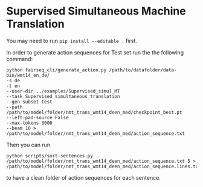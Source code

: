 # Supervised Simultaneous Machine Translation

You may need to run `pip install --editable .` first.

In order to generate action sequences for Test set run the the following command:

```
python fairseq_cli/generate_action.py /path/to/datafolder/data-bin/wmt14_en_de/
-s de
-t en
--user-dir ../examples/Supervised_simul_MT
--task Supervised_simultaneous_translation
--gen-subset test
--path /path/to/model/folder/nmt_trans_wmt14_deen_med/checkpoint_best.pt
--left-pad-source False
--max-tokens 8000
--beam 10 > /path/to/model/folder/nmt_trans_wmt14_deen_med/action_sequence.txt
```
Then you can run

```
python scripts/sort-sentences.py /path/to/model/folder/nmt_trans_wmt14_deen_med/action_sequence.txt 5 > /path/to/model/folder/nmt_trans_wmt14_deen_med/action_sequence.lines.txt
```

to have a clean folder of action sequences for each sentence.
